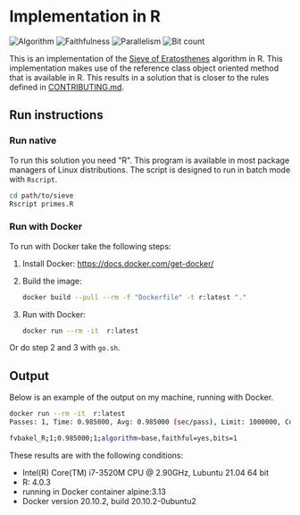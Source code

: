 # Implementation in R

![Algorithm](https://img.shields.io/badge/Algorithm-base-green)
![Faithfulness](https://img.shields.io/badge/Faithful-yes-green)
![Parallelism](https://img.shields.io/badge/Parallel-no-green)
![Bit count](https://img.shields.io/badge/Bits-1-green)

This is an implementation of the [Sieve of Eratosthenes](https://en.wikipedia.org/wiki/Sieve_of_Eratosthenes) algorithm in R. This implementation makes use of the reference class object oriented method that is available in R. This results in a solution that is closer to the rules defined in [CONTRIBUTING.md](../../CONTRIBUTING.md).

## Run instructions

### Run native

To run this solution you need "R". This program is available in most package managers of Linux distributions. The script is designed to run in batch mode with `Rscript`.

```bash
cd path/to/sieve
Rscript primes.R
```

### Run with Docker

To run with Docker take the following steps:

1. Install Docker: <https://docs.docker.com/get-docker/>
2. Build the image:

    ```bash
    docker build --pull --rm -f "Dockerfile" -t r:latest "."
    ```

3. Run with Docker:

    ```bash
    docker run --rm -it  r:latest 
    ```

Or do step 2 and 3 with `go.sh`.

## Output

Below is an example of the output on my machine, running with Docker.

```bash
docker run --rm -it  r:latest 
Passes: 1, Time: 0.985000, Avg: 0.985000 (sec/pass), Limit: 1000000, Count: 78498, Valid: true

fvbakel_R;1;0.985000;1;algorithm=base,faithful=yes,bits=1
```

These results are with the following conditions:

- Intel(R) Core(TM) i7-3520M CPU @ 2.90GHz, Lubuntu 21.04 64 bit
- R: 4.0.3
- running in Docker container alpine:3.13
- Docker version 20.10.2, build 20.10.2-0ubuntu2
